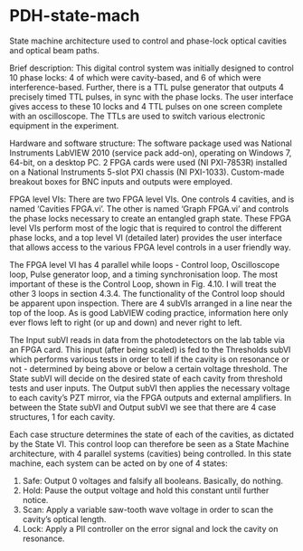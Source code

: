 PDH-state-mach
==============

State machine architecture used to control and phase-lock optical cavities and optical beam paths.

Brief description:
This digital control system was initially designed to control 10 phase locks:
4 of which were cavity-based, and 6 of which were interference-based. Further, there is a TTL
pulse generator that outputs 4 precisely timed TTL pulses, in sync with the phase locks. The
user interface gives access to these 10 locks and 4 TTL pulses on one screen complete with an
oscilloscope. The TTLs are used to switch various electronic equipment in the experiment.

Hardware and software structure:
The software package used was National Instruments LabVIEW 2010 (service pack add-on), operating
on Windows 7, 64-bit, on a desktop PC. 2 FPGA cards were used (NI PXI-7853R) installed
on a National Instruments 5-slot PXI chassis (NI PXI-1033). Custom-made breakout boxes for
BNC inputs and outputs were employed.

FPGA level VIs:
There are two FPGA level VIs. One controls 4 cavities, and is named ‘Cavities FPGA.vi’. The
other is named ‘Graph FPGA.vi’ and controls the phase locks necessary to create an entangled
graph state. These FPGA level VIs perform most of the logic that is required to control the
different phase locks, and a top level VI (detailed later) provides the user interface that allows
access to the various FPGA level controls in a user friendly way.

The FPGA level VI has 4 parallel while loops - Control loop, Oscilloscope loop, Pulse generator
loop, and a timing synchronisation loop. The most important of these is the Control Loop, shown
in Fig. 4.10. I will treat the other 3 loops in section 4.3.4. The functionality of the Control loop
should be apparent upon inspection. There are 4 subVIs arranged in a line near the top of the
loop. As is good LabVIEW coding practice, information here only ever flows left to right (or up
and down) and never right to left.

The Input subVI reads in data from the photodetectors on the lab table via an FPGA card. This
input (after being scaled) is fed to the Thresholds subVI which performs various tests in order to
tell if the cavity is on resonance or not - determined by being above or below a certain voltage
threshold. The State subVI will decide on the desired state of each cavity from threshold tests and
user inputs. The Output subVI then applies the necessary voltage to each cavity’s PZT mirror,
via the FPGA outputs and external amplifiers. In between the State subVI and Output subVI we
see that there are 4 case structures, 1 for each cavity.

Each case structure determines the state of each of the cavities, as dictated by the State VI. This
control loop can therefore be seen as a State Machine architecture, with 4 parallel systems (cavities)
being controlled. In this state machine, each system can be acted on by one of 4 states:
1) Safe: Output 0 voltages and falsify all booleans. Basically, do nothing.
2) Hold: Pause the output voltage and hold this constant until further notice.
3) Scan: Apply a variable saw-tooth wave voltage in order to scan the cavity’s optical length.
4) Lock: Apply a PII controller on the error signal and lock the cavity on resonance.

